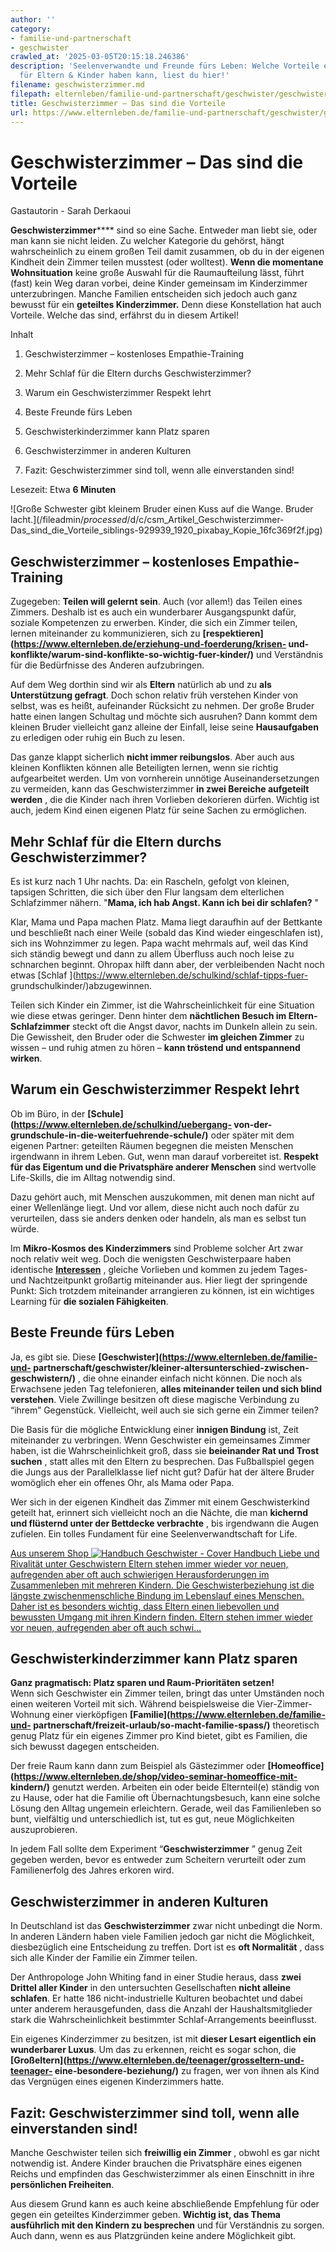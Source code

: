 ```yaml
---
author: ''
category:
- familie-und-partnerschaft
- geschwister
crawled_at: '2025-03-05T20:15:18.246386'
description: 'Seelenverwandte und Freunde fürs Leben: Welche Vorteile ein Geschwisterzimmer
  für Eltern & Kinder haben kann, liest du hier!'
filename: geschwisterzimmer.md
filepath: elternleben/familie-und-partnerschaft/geschwister/geschwisterzimmer.md
title: Geschwisterzimmer – Das sind die Vorteile
url: https://www.elternleben.de/familie-und-partnerschaft/geschwister/geschwisterzimmer/
---
```


#  Geschwisterzimmer – Das sind die Vorteile

Gastautorin - Sarah Derkaoui

**Geschwisterzimmer****** sind so eine Sache. Entweder man liebt sie, oder man
kann sie nicht leiden. Zu welcher Kategorie du gehörst, hängt wahrscheinlich
zu einem großen Teil damit zusammen, ob du in der eigenen Kindheit dein Zimmer
teilen musstest (oder wolltest). **Wenn die momentane Wohnsituation** keine
große Auswahl für die Raumaufteilung lässt, führt (fast) kein Weg daran
vorbei, deine Kinder gemeinsam im Kinderzimmer unterzubringen. Manche Familien
entscheiden sich jedoch auch ganz bewusst für ein **geteiltes Kinderzimmer.**
Denn diese Konstellation hat auch Vorteile. Welche das sind, erfährst du in
diesem Artikel!

Inhalt

1. Geschwisterzimmer – kostenloses Empathie-Training

2. Mehr Schlaf für die Eltern durchs Geschwisterzimmer?

3. Warum ein Geschwisterzimmer Respekt lehrt

4. Beste Freunde fürs Leben

5. Geschwisterkinderzimmer kann Platz sparen

6. Geschwisterzimmer in anderen Kulturen

7. Fazit: Geschwisterzimmer sind toll, wenn alle einverstanden sind!

Lesezeit: Etwa **6 Minuten**

![Große Schwester gibt kleinem Bruder einen Kuss auf die Wange. Bruder
lacht.](/fileadmin/_processed_/d/c/csm_Artikel_Geschwisterzimmer-
Das_sind_die_Vorteile_siblings-929939_1920_pixabay_Kopie_16fc369f2f.jpg)

##  Geschwisterzimmer – kostenloses Empathie-Training

Zugegeben: **Teilen will gelernt sein**. Auch (vor allem!) das Teilen eines
Zimmers. Deshalb ist es auch ein wunderbarer Ausgangspunkt dafür, soziale
Kompetenzen zu erwerben. Kinder, die sich ein Zimmer teilen, lernen
miteinander zu kommunizieren, sich zu
**[respektieren](https://www.elternleben.de/erziehung-und-foerderung/krisen-
und-konflikte/warum-sind-konflikte-so-wichtig-fuer-kinder/)** und Verständnis
für die Bedürfnisse des Anderen aufzubringen.  
  
Auf dem Weg dorthin sind wir als **Eltern** natürlich ab und zu **als
Unterstützung gefragt**. Doch schon relativ früh verstehen Kinder von selbst,
was es heißt, aufeinander Rücksicht zu nehmen. Der große Bruder hatte einen
langen Schultag und möchte sich ausruhen? Dann kommt dem kleinen Bruder
vielleicht ganz alleine der Einfall, leise seine **Hausaufgaben** zu erledigen
oder ruhig ein Buch zu lesen.  
  
Das ganze klappt sicherlich **nicht immer reibungslos**. Aber auch aus kleinen
Konflikten können alle Beteiligten lernen, wenn sie richtig aufgearbeitet
werden. Um von vornherein unnötige Auseinandersetzungen zu vermeiden, kann das
Geschwisterzimmer **in zwei Bereiche aufgeteilt werden** , die die Kinder nach
ihren Vorlieben dekorieren dürfen. Wichtig ist auch, jedem Kind einen eigenen
Platz für seine Sachen zu ermöglichen.

##  Mehr Schlaf für die Eltern durchs Geschwisterzimmer?

Es ist kurz nach 1 Uhr nachts. Da: ein Rascheln, gefolgt von kleinen, tapsigen
Schritten, die sich über den Flur langsam dem elterlichen Schlafzimmer nähern.
"**Mama, ich hab Angst. Kann ich bei dir schlafen?** "  
  
Klar, Mama und Papa machen Platz. Mama liegt daraufhin auf der Bettkante und
beschließt nach einer Weile (sobald das Kind wieder eingeschlafen ist), sich
ins Wohnzimmer zu legen. Papa wacht mehrmals auf, weil das Kind sich ständig
bewegt und dann zu allem Überfluss auch noch leise zu schnarchen beginnt.
Ohropax hilft dann aber, der verbleibenden Nacht noch etwas [Schlaf
](https://www.elternleben.de/schulkind/schlaf-tipps-fuer-
grundschulkinder/)abzugewinnen.  
  
Teilen sich Kinder ein Zimmer, ist die Wahrscheinlichkeit für eine Situation
wie diese etwas geringer. Denn hinter dem **nächtlichen Besuch im Eltern-
Schlafzimmer** steckt oft die Angst davor, nachts im Dunkeln allein zu sein.
Die Gewissheit, den Bruder oder die Schwester **im gleichen Zimmer** zu wissen
– und ruhig atmen zu hören – **kann tröstend und entspannend wirken**.  

##  Warum ein Geschwisterzimmer Respekt lehrt

Ob im Büro, in der **[Schule](https://www.elternleben.de/schulkind/uebergang-
von-der-grundschule-in-die-weiterfuehrende-schule/)** oder später mit dem
eigenen Partner: geteilten Räumen begegnen die meisten Menschen irgendwann in
ihrem Leben. Gut, wenn man darauf vorbereitet ist. **Respekt für das Eigentum
und die Privatsphäre anderer Menschen** sind wertvolle Life-Skills, die im
Alltag notwendig sind.  
  
Dazu gehört auch, mit Menschen auszukommen, mit denen man nicht auf einer
Wellenlänge liegt. Und vor allem, diese nicht auch noch dafür zu verurteilen,
dass sie anders denken oder handeln, als man es selbst tun würde.  
  
Im **Mikro-Kosmos des Kinderzimmers** sind Probleme solcher Art zwar noch
relativ weit weg. Doch die wenigsten Geschwisterpaare haben identische
**[Interessen](https://www.elternleben.de/schulkind/hobbys-fuer-kinder/)** ,
gleiche Vorlieben und kommen zu jedem Tages- und Nachtzeitpunkt großartig
miteinander aus. Hier liegt der springende Punkt: Sich trotzdem miteinander
arrangieren zu können, ist ein wichtiges Learning für **die sozialen
Fähigkeiten**.

##  Beste Freunde fürs Leben

Ja, es gibt sie. Diese **[Geschwister](https://www.elternleben.de/familie-und-
partnerschaft/geschwister/kleiner-altersunterschied-zwischen-geschwistern/)**
, die ohne einander einfach nicht können. Die noch als Erwachsene jeden Tag
telefonieren, **alles miteinander teilen und sich blind verstehen**. Viele
Zwillinge besitzen oft diese magische Verbindung zu “ihrem” Gegenstück.
Vielleicht, weil auch sie sich gerne ein Zimmer teilen?  
  
Die Basis für die mögliche Entwicklung einer **innigen Bindung** ist, Zeit
miteinander zu verbringen. Wenn Geschwister ein gemeinsames Zimmer haben, ist
die Wahrscheinlichkeit groß, dass sie **beieinander Rat und Trost suchen** ,
statt alles mit den Eltern zu besprechen. Das Fußballspiel gegen die Jungs aus
der Parallelklasse lief nicht gut? Dafür hat der ältere Bruder womöglich eher
ein offenes Ohr, als Mama oder Papa.  
  
Wer sich in der eigenen Kindheit das Zimmer mit einem Geschwisterkind geteilt
hat, erinnert sich vielleicht noch an die Nächte, die man **kichernd und
flüsternd unter der Bettdecke verbrachte** , bis irgendwann die Augen
zufielen. Ein tolles Fundament für eine Seelenverwandtschaft for Life.

[ Aus unserem Shop ![Handbuch Geschwister -
Cover](/fileadmin/_processed_/8/f/csm_Handbuch_Geschwister_teaser_febd06a664.png)
Handbuch Liebe und Rivalität unter Geschwistern Eltern stehen immer wieder vor
neuen, aufregenden aber oft auch schwierigen Herausforderungen im
Zusammenleben mit mehreren Kindern. Die Geschwisterbeziehung ist die längste
zwischenmenschliche Bindung im Lebenslauf eines Menschen. Daher ist es
besonders wichtig, dass Eltern einen liebevollen und bewussten Umgang mit
ihren Kindern finden. Eltern stehen immer wieder vor neuen, aufregenden aber
oft auch schwi…  ](/shop/liebe-und-rivalitaet-unter-geschwistern/)

##  Geschwisterkinderzimmer kann Platz sparen

**Ganz pragmatisch: Platz sparen und Raum-Prioritäten setzen!**  
Wenn sich Geschwister ein Zimmer teilen, bringt das unter Umständen noch einen
weiteren Vorteil mit sich. Während beispielsweise die Vier-Zimmer-Wohnung
einer vierköpfigen **[Familie](https://www.elternleben.de/familie-und-
partnerschaft/freizeit-urlaub/so-macht-familie-spass/)** theoretisch genug
Platz für ein eigenes Zimmer pro Kind bietet, gibt es Familien, die sich
bewusst dagegen entscheiden.  
  
Der freie Raum kann dann zum Beispiel als Gästezimmer oder
**[Homeoffice](https://www.elternleben.de/shop/video-seminar-homeoffice-mit-
kindern/)** genutzt werden. Arbeiten ein oder beide Elternteil(e) ständig von
zu Hause, oder hat die Familie oft Übernachtungsbesuch, kann eine solche
Lösung den Alltag ungemein erleichtern. Gerade, weil das Familienleben so
bunt, vielfältig und unterschiedlich ist, tut es gut, neue Möglichkeiten
auszuprobieren.  
  
In jedem Fall sollte dem Experiment “**Geschwisterzimmer** ” genug Zeit
gegeben werden, bevor es entweder zum Scheitern verurteilt oder zum
Familienerfolg des Jahres erkoren wird.

##  Geschwisterzimmer in anderen Kulturen

In Deutschland ist das **Geschwisterzimmer** zwar nicht unbedingt die Norm. In
anderen Ländern haben viele Familien jedoch gar nicht die Möglichkeit,
diesbezüglich eine Entscheidung zu treffen. Dort ist es **oft Normalität** ,
dass sich alle Kinder der Familie ein Zimmer teilen.  
  
Der Anthropologe John Whiting fand in einer Studie heraus, dass **zwei Drittel
aller Kinder** in den untersuchten Gesellschaften **nicht alleine schlafen**.
Er hatte 186 nicht-industrielle Kulturen beobachtet und dabei unter anderem
herausgefunden, dass die Anzahl der Haushaltsmitglieder stark die
Wahrscheinlichkeit bestimmter Schlaf-Arrangements beeinflusst.  
  
Ein eigenes Kinderzimmer zu besitzen, ist mit **dieser Lesart eigentlich ein
wunderbarer Luxus**. Um das zu erkennen, reicht es sogar schon, die
**[Großeltern](https://www.elternleben.de/teenager/grosseltern-und-teenager-
eine-besondere-beziehung/)** zu fragen, wer von ihnen als Kind das Vergnügen
eines eigenen Kinderzimmers hatte.

##  Fazit: Geschwisterzimmer sind toll, wenn alle einverstanden sind!

Manche Geschwister teilen sich **freiwillig ein Zimmer** , obwohl es gar nicht
notwendig ist. Andere Kinder brauchen die Privatsphäre eines eigenen Reichs
und empfinden das Geschwisterzimmer als einen Einschnitt in ihre
**persönlichen Freiheiten**.  
  
Aus diesem Grund kann es auch keine abschließende Empfehlung für oder gegen
ein geteiltes Kinderzimmer geben. **Wichtig ist, das Thema ausführlich mit den
Kindern zu besprechen** und für Verständnis zu sorgen. Auch dann, wenn es aus
Platzgründen keine andere Möglichkeit gibt.

